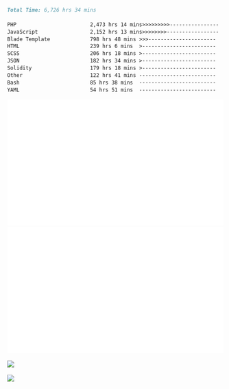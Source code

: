 <!--START_SECTION:waka-->

```markdown
Total Time: 6,726 hrs 34 mins

PHP                        2,473 hrs 14 mins>>>>>>>>>----------------   36.11 %
JavaScript                 2,152 hrs 13 mins>>>>>>>>-----------------   31.42 %
Blade Template             798 hrs 48 mins >>>----------------------   11.66 %
HTML                       239 hrs 6 mins  >------------------------   03.49 %
SCSS                       206 hrs 18 mins >------------------------   03.01 %
JSON                       182 hrs 34 mins >------------------------   02.67 %
Solidity                   179 hrs 18 mins >------------------------   02.62 %
Other                      122 hrs 41 mins -------------------------   01.79 %
Bash                       85 hrs 38 mins  -------------------------   01.25 %
YAML                       54 hrs 51 mins  -------------------------   00.80 %
```

<!--END_SECTION:waka-->

![](https://raw.githubusercontent.com/DrMaxis/github-stats-transparent/output/generated/overview.svg)
![](https://raw.githubusercontent.com/DrMaxis/github-stats-transparent/output/generated/languages.svg)

![](https://git-readme-stats-drmaxis-projects.vercel.app/api?username=drmaxis&show_icons=true&theme=outrun&count_private=true&show=reviews,discussions_started,discussions_answered,prs_merged,prs_merged_percentage&custom_title=2024%20Github%20Rank)
 
<a href="https://count.getloli.com/"><img src="https://count.getloli.com/get/@:maxis-the-alchemist?theme=rule34"></a>
<!-- https://count.getloli.com/get/@alchemist?theme=rule34 -->
<br>
